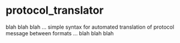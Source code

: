# protocol_translator
blah blah blah ... simple syntax for automated translation of protocol message between formats ... blah blah blah
